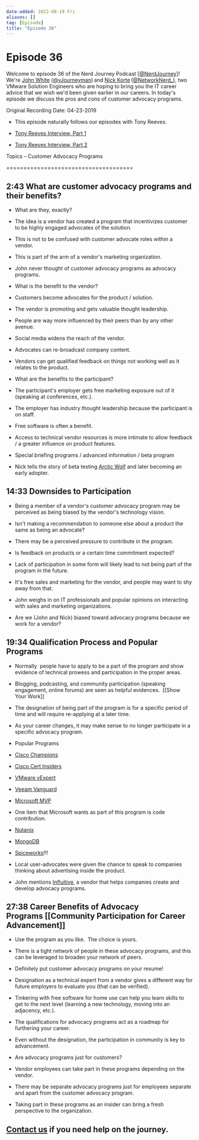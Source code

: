 ```yaml
---
date-added: 2022-08-19 Fri
aliases: []
tag: [Episode]
title: "Episode 36"
---
```


# Episode 36

Welcome to episode 36 of the Nerd Journey Podcast [[@NerdJourney](https://twitter.com/NerdJourney/)]! We're [John White](https://www.linkedin.com/in/vJourneyman/) ([@vJourneyman](https://twitter.com/vJourneyman)) and [Nick Korte](https://www.linkedin.com/in/nickkortenetworknerd/) ([@NetworkNerd_](https://twitter.com/NetworkNerd_/)), two VMware Solution Engineers who are hoping to bring you the IT career advice that we wish we'd been given earlier in our careers. In today's episode we discuss the pros and cons of customer advocacy programs.   

Original Recording Date: 04-23-2019 

* This episode naturally follows our episodes with Tony Reeves. 

* [Tony Reeves Interview, Part 1](http://nerd-journey.com/nerd-journey-032-tony-reeves-part-1-career-path/) 

* [Tony Reeves Interview, Part 2](nerd-journey-033-tony-reeves-part-2-user-and-advocacy-groups) 

Topics – Customer Advocacy Programs 

===================================== 

## 2:43 What are customer advocacy programs and their benefits? 

* What are they, exactly? 

* The idea is a vendor has created a program that incentivizes customer to be highly engaged advocates of the solution. 

* This is not to be confused with customer advocate roles within a vendor. 

* This is part of the arm of a vendor's marketing organization. 

* John never thought of customer advocacy programs as advocacy programs. 

* What is the benefit to the vendor? 

* Customers become advocates for the product / solution. 

* The vendor is promoting and gets valuable thought leadership. 

* People are way more influenced by their peers than by any other avenue. 

* Social media widens the reach of the vendor. 

* Advocates can re-broadcast company content. 

* Vendors can get qualified feedback on things not working well as it relates to the product. 

* What are the benefits to the participant? 

* The participant's employer gets free marketing exposure out of it (speaking at conferences, etc.). 

* The employer has industry thought leadership because the participant is on staff. 

* Free software is often a benefit. 

* Access to technical vendor resources is more intimate to allow feedback / a greater influence on product features. 

* Special briefing programs / advanced information / beta program 

* Nick tells the story of beta testing [Arctic Wolf]([https://arcticwolf.com/](https://arcticwolf.com/)) and later becoming an early adopter. 

## 14:33 Downsides to Participation 

* Being a member of a vendor's customer advocacy program may be perceived as being biased by the vendor's technology vision. 

* Isn't making a recommendation to someone else about a product the same as being an advocate? 

* There may be a perceived pressure to contribute in the program. 

* Is feedback on products or a certain time commitment expected? 

* Lack of participation in some form will likely lead to not being part of the program in the future. 

* It's free sales and marketing for the vendor, and people may want to shy away from that. 

* John weighs in on IT professionals and popular opinions on interacting with sales and marketing organizations. 

* Are we (John and Nick) biased toward advocacy programs because we work for a vendor? 

## 19:34 Qualification Process and Popular Programs 

* Normally  people have to apply to be a part of the program and show evidence of technical prowess and participation in the proper areas. 

* Blogging, podcasting, and community participation (speaking engagement, online forums) are seen as helpful evidences.  [[Show Your Work]]

* The designation of being part of the program is for a specific period of time and will require re-applying at a later time. 

* As your career changes, it may make sense to no longer participate in a specific advocacy program. 

* Popular Programs 

* [Cisco Champions](https://blogs.cisco.com/perspectives/cisco-champions-2019-applications-now-open) 

* [Cisco Cert Insiders](https://ciscocert.influitive.com/) 

* [VMware vExpert](https://vexpert.vmware.com/) 

* [Veeam Vanguard](https://www.veeam.com/vanguard.html) 

* [Microsoft MVP](https://mvp.microsoft.com/en-US/pages/what-it-takes-to-be-an-mvp) 

* One item that Microsoft wants as part of this program is code contribution. 

* [Nutanix](https://next.nutanix.com/blog-40/welcome-to-the-2019-nutanix-technology-champions-ntc-31459) 

* [MongoDB](https://upshotstories.com/stories/why-joining-mongodb-s-advocate-community-has-been-the-best-career-choice-of-my-life) 

* [Spiceworks](https://community.spiceworks.com/)!!!  

* Local user-advocates were given the chance to speak to companies thinking about advertising inside the product. 

* John mentions [Influitive](https://influitive.com/), a vendor that helps companies create and develop advocacy programs. 

## 27:38 Career Benefits of Advocacy Programs [[Community Participation for Career Advancement]]

* Use the program as you like.  The choice is yours. 

* There is a tight network of people in these advocacy programs, and this can be leveraged to broaden your network of peers. 

* Definitely put customer advocacy programs on your resume! 

* Designation as a technical expert from a vendor gives a different way for future employers to evaluate you (that can be verified). 

* Tinkering with free software for home use can help you learn skills to get to the next level (learning a new technology, moving into an adjacency, etc.). 

* The qualifications for advocacy programs act as a roadmap for furthering your career. 

* Even without the designation, the participation in community is key to advancement. 

* Are advocacy programs just for customers? 

* Vendor employees can take part in these programs depending on the vendor. 

* There may be separate advocacy programs just for employees separate and apart from the customer advocacy program. 

* Taking part in these programs as an insider can bring a fresh perspective to the organization. 

## [Contact us](https://twitter.com/NerdJourney) if you need help on the journey.
